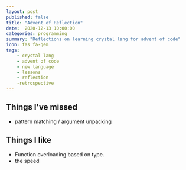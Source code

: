 ```yaml
---
layout: post
published: false
title: "Advent of Reflection"
date:  2020-12-13 10:00:00
categories: programming
summary: "Reflections on learning crystal lang for advent of code"
icon: fas fa-gem
tags:
    - crystal lang
    - advent of code
    - new language
    - lessons
    - reflection
    -retrospective
---
```


## Things I've missed

* pattern matching / argument unpacking


## Things I like
* Function overloading based on type.
* the speed
